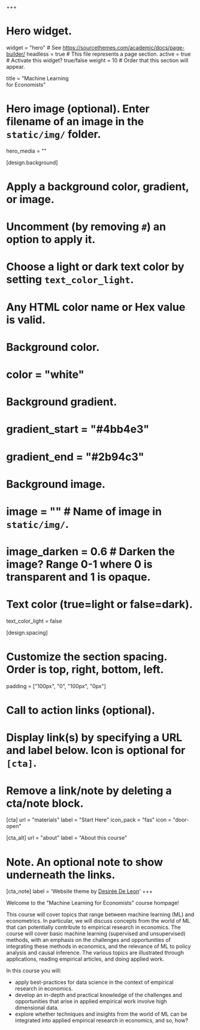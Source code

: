 +++
# Hero widget.
widget = "hero"  # See https://sourcethemes.com/academic/docs/page-builder/
headless = true  # This file represents a page section.
active = true  # Activate this widget? true/false
weight = 10  # Order that this section will appear.

title = "Machine Learning<br>for Economists"

# Hero image (optional). Enter filename of an image in the `static/img/` folder.
hero_media = ""

[design.background]
  # Apply a background color, gradient, or image.
  #   Uncomment (by removing `#`) an option to apply it.
  #   Choose a light or dark text color by setting `text_color_light`.
  #   Any HTML color name or Hex value is valid.

  # Background color.
  # color = "white"
  
  # Background gradient.
  # gradient_start = "#4bb4e3"
  # gradient_end = "#2b94c3"
  
  # Background image.
  # image = ""  # Name of image in `static/img/`.
  # image_darken = 0.6  # Darken the image? Range 0-1 where 0 is transparent and 1 is opaque.

  # Text color (true=light or false=dark).
  text_color_light = false
  
[design.spacing]
  # Customize the section spacing. Order is top, right, bottom, left.
  padding = ["100px", "0", "100px", "0px"]

# Call to action links (optional).
#   Display link(s) by specifying a URL and label below. Icon is optional for `[cta]`.
#   Remove a link/note by deleting a cta/note block.
[cta]
  url = "materials"
  label = "Start Here"
  icon_pack = "fas"
  icon = "door-open"
  
[cta_alt]
  url = "about"
  label = "About this course"

# Note. An optional note to show underneath the links.
[cta_note]
  label = 'Website theme by [Desirée De Leon](http://desiree.rbind.io/)'
+++

Welcome to the "Machine Learning for Economists" course hompage!

This course will cover topics that range between machine learning (ML) and econometrics. In particular, we will discuss concepts from the world of ML that can potentially contribute to empirical research in economics. The course will cover basic machine learning (supervised and unsupervised) methods, with an emphasis on the challenges and opportunities of integrating these methods in economics, and the relevance of ML to policy analysis and causal inference. The various topics are illustrated through applications, reading empirical articles, and doing applied work.

In this course you will:

+ apply best-practices for data science in the context of empirical research in economics.
+ develop an in-depth and practical knowledge of the challenges and opportunities that arise in applied empirical work involve high dimensional data.  
+ explore whether techniques and insights from the world of ML can be integrated into applied empirical research in economics, and so, how?
